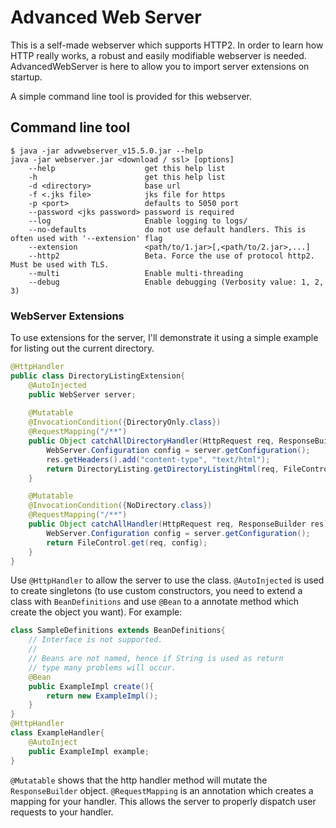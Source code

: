 # Advanced Web Server
This is a self-made webserver which supports HTTP2. In order to learn how HTTP really works,
a robust and easily modifiable webserver is needed. AdvancedWebServer is here to allow you
to import server extensions on startup.

A simple command line tool is provided for this webserver.

## Command line tool
```
$ java -jar advwebserver_v15.5.0.jar --help
java -jar webserver.jar <download / ssl> [options]
    --help                    get this help list
    -h                        get this help list
    -d <directory>            base url
    -f <.jks file>            jks file for https
    -p <port>                 defaults to 5050 port
    --password <jks password> password is required
    --log                     Enable logging to logs/
    --no-defaults             do not use default handlers. This is often used with '--extension' flag
    --extension               <path/to/1.jar>[,<path/to/2.jar>,...]
    --http2                   Beta. Force the use of protocol http2. Must be used with TLS.
    --multi                   Enable multi-threading
    --debug                   Enable debugging (Verbosity value: 1, 2, 3)
```

### WebServer Extensions
To use extensions for the server, I'll demonstrate it using a simple example for listing
out the current directory.

```java
@HttpHandler
public class DirectoryListingExtension{
    @AutoInjected
    public WebServer server;
    
    @Mutatable
    @InvocationCondition({DirectoryOnly.class})
    @RequestMapping("/**")
    public Object catchAllDirectoryHandler(HttpRequest req, ResponseBuilder res){
        WebServer.Configuration config = server.getConfiguration();
        res.getHeaders().add("content-type", "text/html");
        return DirectoryListing.getDirectoryListingHtml(req, FileControl.get(req, config));
    }

    @Mutatable
    @InvocationCondition({NoDirectory.class})
    @RequestMapping("/**")
    public Object catchAllHandler(HttpRequest req, ResponseBuilder res){
        WebServer.Configuration config = server.getConfiguration();
        return FileControl.get(req, config);
    }
}
```

Use `@HttpHandler` to allow the server to use the class. `@AutoInjected` is used to create 
singletons (to use custom constructors, you need to extend a class with `BeanDefinitions`
and use `@Bean` to a annotate method which create the object you want). For example:

```java
class SampleDefinitions extends BeanDefinitions{
    // Interface is not supported.
    // 
    // Beans are not named, hence if String is used as return 
    // type many problems will occur.
    @Bean
    public ExampleImpl create(){
        return new ExampleImpl();
    }
}
@HttpHandler
class ExampleHandler{
    @AutoInject
    public ExampleImpl example;
}
```

`@Mutatable` shows that the http handler method will mutate the `ResponseBuilder` object.
`@RequestMapping` is an annotation which creates a mapping for your handler. This allows 
the server to properly dispatch user requests to your handler.